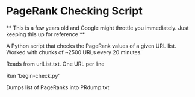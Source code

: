 PageRank Checking Script
========================

** This is a few years old and Google might throttle you immediately. Just keeping this up for reference **

A Python script that checks the PageRank values of a given URL list. Worked with chunks of ~2500 URLs every 20 minutes.

Reads from urlList.txt. One URL per line

Run 'begin-check.py'

Dumps list of PageRanks into PRdump.txt

